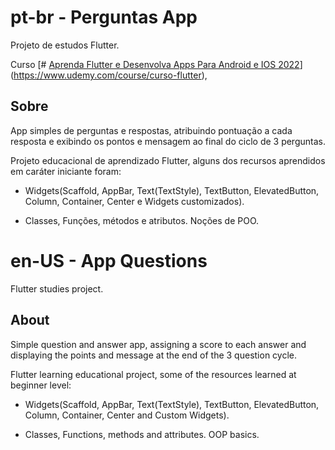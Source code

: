
# pt-br - Perguntas App

  

Projeto de estudos Flutter. 

Curso [# [Aprenda Flutter e Desenvolva Apps Para Android e IOS 2022](https://capgemini.udemy.com/course/curso-flutter/)](https://www.udemy.com/course/curso-flutter),

  

## Sobre

  

App simples de perguntas e respostas, atribuindo pontuação a cada resposta e exibindo os pontos e mensagem ao final do ciclo de 3 perguntas.

  

Projeto educacional de aprendizado Flutter, alguns dos recursos aprendidos em caráter iniciante foram:

  

- Widgets(Scaffold, AppBar, Text(TextStyle), TextButton, ElevatedButton, Column, Container, Center e Widgets customizados).

- Classes, Funções, métodos e atributos. Noções de POO.

  
  

# en-US - App Questions

  

Flutter studies project.

  

## About

  

Simple question and answer app, assigning a score to each answer and displaying the points and message at the end of the 3 question cycle.

  

Flutter learning educational project, some of the resources learned at beginner level:

  

- Widgets(Scaffold, AppBar, Text(TextStyle), TextButton, ElevatedButton, Column, Container, Center and Custom Widgets).

- Classes, Functions, methods and attributes. OOP basics.